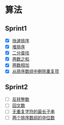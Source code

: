 # 算法

## Sprint1
- [x] [快速排序](quick-sort.md)
- [x] [堆排序](heap-sort.md)
- [x] [二分查找](binary-search.md)
- [x] [两数之和](two-sum.md)
- [x] [两数相加](add-two-numbers.md)
- [x] [从排序数组中删除重复项](remove-duplicates.md)

## Sprint2
- [ ] [反转整数](reverse.md)
- [ ] [回文数](is-palindrome.md)
- [ ] [无重复字符的最长子串](length-of-longest-substring.md)
- [ ] [两个排序数组的中位数](find-median-sorted-arrays.md)
